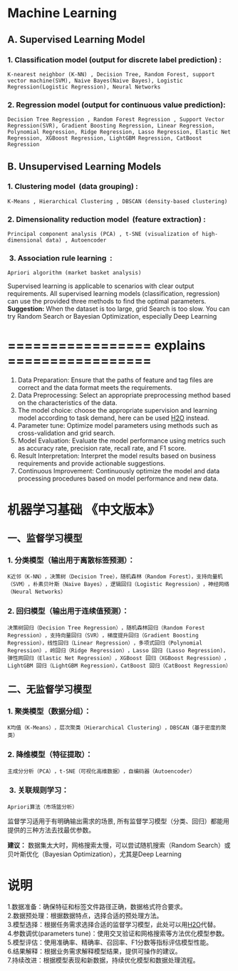 # Machine Learning <English version>
## A. Supervised Learning Model
### 1. Classification model (output for discrete label prediction) :
    K-nearest neighbor (K-NN) ‌, Decision Tree, Random Forest, support vector machine(SVM)‌‌, Naive Bayes(Naive Bayes)‌, Logistic Regression(Logistic Regression), Neural Networks
### 2. Regression model (output for continuous value prediction):
    Decision Tree Regression ‌, Random Forest Regression ‌, Support Vector Regression(SVR)‌, Gradient Boosting Regression, Linear Regression, Polynomial Regression, Ridge Regression, Lasso Regression, Elastic Net Regression‌, XGBoost Regression‌, LightGBM Regression‌, CatBoost Regression ‌
## B. Unsupervised Learning Models
### 1. Clustering model ‌ (data grouping) :
    K-Means ‌, Hierarchical Clustering ‌, DBSCAN (density-based clustering) ‌
### 2. Dimensionality reduction model ‌ (feature extraction) :
    Principal component analysis (PCA) ‌, t-SNE (visualization of high-dimensional data) ‌, Autoencoder ‌
### ‌ 3. Association rule learning ‌ :
    Apriori algorithm (market basket analysis)‌

Supervised learning is applicable to scenarios with clear output requirements. All supervised learning models (classification, regression) can use the provided three methods to find the optimal parameters.<br>
**Suggestion:** When the dataset is too large, grid Search is too slow. You can try Random Search or Bayesian Optimization, especially Deep Learning

# ================= explains =================
1. Data Preparation: Ensure that the paths of feature and tag files are correct and the data format meets the requirements.<br>
2. Data Preprocessing: Select an appropriate preprocessing method based on the characteristics of the data.<br>
3. The model choice: choose the appropriate supervision and learning model according to task demand, here can be used [H2O]([url](https://docs.h2o.ai/h2o/latest-stable/h2o-docs/automl.html)) instead.<br>
4. Parameter tune: Optimize model parameters using methods such as cross-validation and grid search.<br>
5. Model Evaluation: Evaluate the model performance using metrics such as accuracy rate, precision rate, recall rate, and F1 score.<br>
6. Result Interpretation: Interpret the model results based on business requirements and provide actionable suggestions.<br>
7. Continuous Improvement: Continuously optimize the model and data processing procedures based on model performance and new data.<br>



# 机器学习基础 《中文版本》
## 一、监督学习模型
### ‌1. 分类模型‌（输出用于离散标签预测）：
    K近邻（K-NN）‌，决策树（Decision Tree），随机森林（Random Forest），支持向量机（SVM）‌‌，朴素贝叶斯（Naive Bayes）‌，逻辑回归（Logistic Regression）‌，神经网络（Neural Networks）
### ‌2. 回归模型‌（输出用于连续值预测）：
    决策树回归（Decision Tree Regression）‌，随机森林回归（Random Forest Regression）‌，支持向量回归（SVR）‌，梯度提升回归（Gradient Boosting Regression），线性回归（Linear Regression）‌，多项式回归（Polynomial Regression）‌，岭回归（Ridge Regression）‌，Lasso 回归 (Lasso Regression)‌，弹性网回归（Elastic Net Regression）‌，XGBoost 回归（XGBoost Regression）‌，LightGBM 回归（LightGBM Regression‌），CatBoost 回归（CatBoost Regression）‌
## 二、无监督学习模型
###  ‌1. 聚类模型‌（数据分组）：
    K均值（K-Means）‌，层次聚类（Hierarchical Clustering）‌，DBSCAN（基于密度的聚类）‌
###  2. 降维模型‌（特征提取）：
    主成分分析（PCA）‌，t-SNE（可视化高维数据）‌，自编码器（Autoencoder）‌
### ‌ 3. 关联规则学习‌：
    Apriori算法（市场篮分析）‌

监督学习适用于有明确输出需求的场景, 所有监督学习模型（分类、回归）都能用提供的三种方法去找最优参数。<br>

**建议：** 数据集太大时，网格搜索太慢，可以尝试随机搜索（Random Search）或贝叶斯优化（Bayesian Optimization），尤其是Deep Learning<br>

# 说明
1.数据准备：确保特征和标签文件路径正确，数据格式符合要求。<br>
2.数据预处理：根据数据特点，选择合适的预处理方法。<br>
3.模型选择：根据任务需求选择合适的监督学习模型，此处可以用[H2O]([url](https://docs.h2o.ai/h2o/latest-stable/h2o-docs/automl.html))代替。<br>
4.参数调优(parameters tune)：使用交叉验证和网格搜索等方法优化模型参数。<br>
5.模型评估：使用准确率、精确率、召回率、F1分数等指标评估模型性能。<br>
6.结果解释：根据业务需求解释模型结果，提供可操作的建议。<br>
7.持续改进：根据模型表现和新数据，持续优化模型和数据处理流程。<br>
